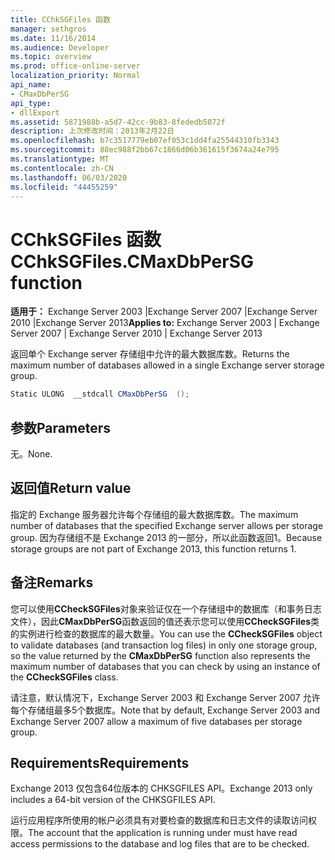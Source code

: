```yaml
---
title: CChkSGFiles 函数
manager: sethgros
ms.date: 11/16/2014
ms.audience: Developer
ms.topic: overview
ms.prod: office-online-server
localization_priority: Normal
api_name:
- CMaxDbPerSG
api_type:
- dllExport
ms.assetid: 5871988b-a5d7-42cc-9b83-8fededb5072f
description: 上次修改时间：2013年2月22日
ms.openlocfilehash: b7c3517779eb07ef053c1dd4fa25544310fb3343
ms.sourcegitcommit: 88ec988f2bb67c1866d06b361615f3674a24e795
ms.translationtype: MT
ms.contentlocale: zh-CN
ms.lasthandoff: 06/03/2020
ms.locfileid: "44455259"
---
```

# <a name="cchksgfilescmaxdbpersg-function"></a><span data-ttu-id="df64c-103">CChkSGFiles 函数</span><span class="sxs-lookup"><span data-stu-id="df64c-103">CChkSGFiles.CMaxDbPerSG function</span></span>

<span data-ttu-id="df64c-104">**适用于：** Exchange Server 2003 |Exchange Server 2007 |Exchange Server 2010 |Exchange Server 2013</span><span class="sxs-lookup"><span data-stu-id="df64c-104">**Applies to:** Exchange Server 2003 | Exchange Server 2007 | Exchange Server 2010 | Exchange Server 2013</span></span>
  
<span data-ttu-id="df64c-105">返回单个 Exchange server 存储组中允许的最大数据库数。</span><span class="sxs-lookup"><span data-stu-id="df64c-105">Returns the maximum number of databases allowed in a single Exchange server storage group.</span></span>
  
```cs
Static ULONG  __stdcall CMaxDbPerSG  ();

```

## <a name="parameters"></a><span data-ttu-id="df64c-106">参数</span><span class="sxs-lookup"><span data-stu-id="df64c-106">Parameters</span></span>

<span data-ttu-id="df64c-107">无。</span><span class="sxs-lookup"><span data-stu-id="df64c-107">None.</span></span>
  
## <a name="return-value"></a><span data-ttu-id="df64c-108">返回值</span><span class="sxs-lookup"><span data-stu-id="df64c-108">Return value</span></span>

<span data-ttu-id="df64c-109">指定的 Exchange 服务器允许每个存储组的最大数据库数。</span><span class="sxs-lookup"><span data-stu-id="df64c-109">The maximum number of databases that the specified Exchange server allows per storage group.</span></span> <span data-ttu-id="df64c-110">因为存储组不是 Exchange 2013 的一部分，所以此函数返回1。</span><span class="sxs-lookup"><span data-stu-id="df64c-110">Because storage groups are not part of Exchange 2013, this function returns 1.</span></span>
  
## <a name="remarks"></a><span data-ttu-id="df64c-111">备注</span><span class="sxs-lookup"><span data-stu-id="df64c-111">Remarks</span></span>

<span data-ttu-id="df64c-112">您可以使用**CCheckSGFiles**对象来验证仅在一个存储组中的数据库（和事务日志文件），因此**CMaxDbPerSG**函数返回的值还表示您可以使用**CCheckSGFiles**类的实例进行检查的数据库的最大数量。</span><span class="sxs-lookup"><span data-stu-id="df64c-112">You can use the **CCheckSGFiles** object to validate databases (and transaction log files) in only one storage group, so the value returned by the **CMaxDbPerSG** function also represents the maximum number of databases that you can check by using an instance of the **CCheckSGFiles** class.</span></span> 
  
<span data-ttu-id="df64c-113">请注意，默认情况下，Exchange Server 2003 和 Exchange Server 2007 允许每个存储组最多5个数据库。</span><span class="sxs-lookup"><span data-stu-id="df64c-113">Note that by default, Exchange Server 2003 and Exchange Server 2007 allow a maximum of five databases per storage group.</span></span>
  
## <a name="requirements"></a><span data-ttu-id="df64c-114">Requirements</span><span class="sxs-lookup"><span data-stu-id="df64c-114">Requirements</span></span>

<span data-ttu-id="df64c-115">Exchange 2013 仅包含64位版本的 CHKSGFILES API。</span><span class="sxs-lookup"><span data-stu-id="df64c-115">Exchange 2013 only includes a 64-bit version of the CHKSGFILES API.</span></span>
  
<span data-ttu-id="df64c-116">运行应用程序所使用的帐户必须具有对要检查的数据库和日志文件的读取访问权限。</span><span class="sxs-lookup"><span data-stu-id="df64c-116">The account that the application is running under must have read access permissions to the database and log files that are to be checked.</span></span>
  

